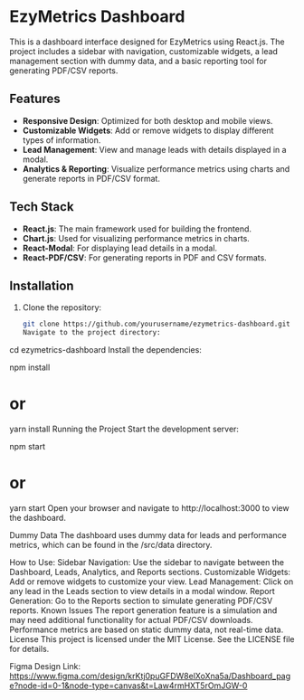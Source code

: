 # EzyMetrics Dashboard

This is a dashboard interface designed for EzyMetrics using React.js. The project includes a sidebar with navigation, customizable widgets, a lead management section with dummy data, and a basic reporting tool for generating PDF/CSV reports.

## Features

- **Responsive Design**: Optimized for both desktop and mobile views.
- **Customizable Widgets**: Add or remove widgets to display different types of information.
- **Lead Management**: View and manage leads with details displayed in a modal.
- **Analytics & Reporting**: Visualize performance metrics using charts and generate reports in PDF/CSV format.

## Tech Stack

- **React.js**: The main framework used for building the frontend.
- **Chart.js**: Used for visualizing performance metrics in charts.
- **React-Modal**: For displaying lead details in a modal.
- **React-PDF/CSV**: For generating reports in PDF and CSV formats.

## Installation

1. Clone the repository:
   ```bash
   git clone https://github.com/yourusername/ezymetrics-dashboard.git
   Navigate to the project directory:
   ```

cd ezymetrics-dashboard
Install the dependencies:

npm install

# or

yarn install
Running the Project
Start the development server:

npm start

# or

yarn start
Open your browser and navigate to http://localhost:3000 to view the dashboard.

Dummy Data
The dashboard uses dummy data for leads and performance metrics, which can be found in the /src/data directory.

How to Use:
Sidebar Navigation: Use the sidebar to navigate between the Dashboard, Leads, Analytics, and Reports sections.
Customizable Widgets: Add or remove widgets to customize your view.
Lead Management: Click on any lead in the Leads section to view details in a modal window.
Report Generation: Go to the Reports section to simulate generating PDF/CSV reports.
Known Issues
The report generation feature is a simulation and may need additional functionality for actual PDF/CSV downloads.
Performance metrics are based on static dummy data, not real-time data.
License
This project is licensed under the MIT License. See the LICENSE file for details.

Figma Design Link: https://www.figma.com/design/krKtj0puGFDW8elXoXna5a/Dashboard_page?node-id=0-1&node-type=canvas&t=Law4rmHXT5rOmJGW-0
